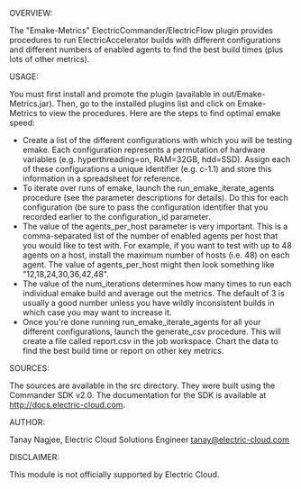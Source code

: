 OVERVIEW:

The "Emake-Metrics" ElectricCommander/ElectricFlow plugin provides procedures to run ElectricAccelerator builds with different configurations and different numbers of enabled agents to find the best build times (plus lots of other metrics).

USAGE:

You must first install and promote the plugin (available in out/Emake-Metrics.jar). Then, go to the installed plugins list and click on Emake-Metrics to view the procedures. Here are the steps to find optimal emake speed:

* Create a list of the different configurations with which you will be testing emake. Each configuration represents a permutation of hardware variables (e.g. hyperthreading=on, RAM=32GB, hdd=SSD). Assign each of these configurations a unique identifier (e.g. c-1.1) and store this information in a spreadsheet for reference.
* To iterate over runs of emake, launch the run_emake_iterate_agents procedure (see the parameter descriptions for details). Do this for each configuration (be sure to pass the configuration identifier that you recorded earlier to the configuration_id parameter.
* The value of the agents_per_host parameter is very important. This is a comma-separated list of the number of enabled agents per host that you would like to test with. For example, if you want to test with up to 48 agents on a host, install the maximum number of hosts (i.e. 48) on each agent.  The value of agents_per_host might then look something like "12,18,24,30,36,42,48".
* The value of the num_iterations determines how many times to run each individual emake build and average out the metrics. The default of 3 is usually a good number unless you have wildly inconsistent builds in which case you may want to increase it.
* Once you're done running run_emake_iterate_agents for all your different configurations, launch the generate_csv procedure. This will create a file called report.csv in the job workspace. Chart the data to find the best build time or report on other key metrics.

SOURCES:

The sources are available in the src directory. They were built using the Commander SDK v2.0. The documentation for the SDK is available at http://docs.electric-cloud.com.

AUTHOR:

Tanay Nagjee, Electric Cloud Solutions Engineer
tanay@electric-cloud.com

DISCLAIMER:

This module is not officially supported by Electric Cloud.